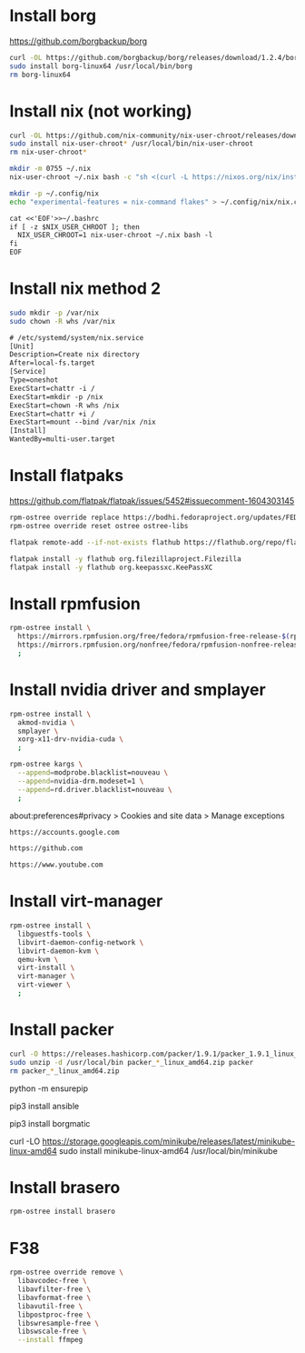 # Install borg
https://github.com/borgbackup/borg
```sh
curl -OL https://github.com/borgbackup/borg/releases/download/1.2.4/borg-linux64
sudo install borg-linux64 /usr/local/bin/borg
rm borg-linux64
```
# Install nix (not working)
```sh
curl -OL https://github.com/nix-community/nix-user-chroot/releases/download/1.2.2/nix-user-chroot-bin-1.2.2-x86_64-unknown-linux-musl
sudo install nix-user-chroot* /usr/local/bin/nix-user-chroot
rm nix-user-chroot*
```
```sh
mkdir -m 0755 ~/.nix
nix-user-chroot ~/.nix bash -c "sh <(curl -L https://nixos.org/nix/install) --no-daemon"
```
```sh
mkdir -p ~/.config/nix
echo "experimental-features = nix-command flakes" > ~/.config/nix/nix.conf
```
```txt
cat <<'EOF'>>~/.bashrc
if [ -z $NIX_USER_CHROOT ]; then
  NIX_USER_CHROOT=1 nix-user-chroot ~/.nix bash -l
fi
EOF
```
# Install nix method 2
```sh
sudo mkdir -p /var/nix
sudo chown -R whs /var/nix
```
```txt
# /etc/systemd/system/nix.service
[Unit]
Description=Create nix directory
After=local-fs.target
[Service]
Type=oneshot
ExecStart=chattr -i /
ExecStart=mkdir -p /nix
ExecStart=chown -R whs /nix
ExecStart=chattr +i /
ExecStart=mount --bind /var/nix /nix
[Install]
WantedBy=multi-user.target
```
# Install flatpaks
https://github.com/flatpak/flatpak/issues/5452#issuecomment-1604303145
```sh
rpm-ostree override replace https://bodhi.fedoraproject.org/updates/FEDORA-2023-cab8a89753
rpm-ostree override reset ostree ostree-libs
```
```sh
flatpak remote-add --if-not-exists flathub https://flathub.org/repo/flathub.flatpakrepo
```
```sh
flatpak install -y flathub org.filezillaproject.Filezilla
flatpak install -y flathub org.keepassxc.KeePassXC
```
# Install rpmfusion
```sh
rpm-ostree install \
  https://mirrors.rpmfusion.org/free/fedora/rpmfusion-free-release-$(rpm -E %fedora).noarch.rpm \
  https://mirrors.rpmfusion.org/nonfree/fedora/rpmfusion-nonfree-release-$(rpm -E %fedora).noarch.rpm \
  ;
```
# Install nvidia driver and smplayer
```sh
rpm-ostree install \
  akmod-nvidia \
  smplayer \
  xorg-x11-drv-nvidia-cuda \
  ;
```
```sh
rpm-ostree kargs \
  --append=modprobe.blacklist=nouveau \
  --append=nvidia-drm.modeset=1 \
  --append=rd.driver.blacklist=nouveau \
  ;
```
about:preferences#privacy > Cookies and site data > Manage exceptions
```txt
https://accounts.google.com
```
```txt
https://github.com
```
```txt
https://www.youtube.com
```
# Install virt-manager
```sh
rpm-ostree install \
  libguestfs-tools \
  libvirt-daemon-config-network \
  libvirt-daemon-kvm \
  qemu-kvm \
  virt-install \
  virt-manager \
  virt-viewer \
  ;
```
# Install packer
```sh
curl -O https://releases.hashicorp.com/packer/1.9.1/packer_1.9.1_linux_amd64.zip
sudo unzip -d /usr/local/bin packer_*_linux_amd64.zip packer
rm packer_*_linux_amd64.zip
```
python -m ensurepip

pip3 install ansible

pip3 install borgmatic

curl -LO https://storage.googleapis.com/minikube/releases/latest/minikube-linux-amd64
sudo install minikube-linux-amd64 /usr/local/bin/minikube
# Install brasero
```sh
rpm-ostree install brasero
```
# F38
```sh
rpm-ostree override remove \
  libavcodec-free \
  libavfilter-free \
  libavformat-free \
  libavutil-free \
  libpostproc-free \
  libswresample-free \
  libswscale-free \
  --install ffmpeg
```
